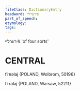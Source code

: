 ```yaml
---
fileClass: DictionaryEntry
headword: פֿירערליי
part_of_speech: 
etymology: 
tags: 
---
```

פֿירערליי
'of four sorts'

CENTRAL
========

fiˑʀəlaj {POLAND, Wolbrom, 50196}

fiˑralaj {POLAND, Warsaw, 52211}
